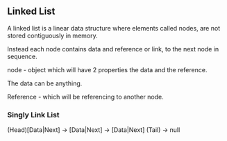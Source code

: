 ## Linked List

A linked list is a linear data structure where elements called nodes, are not stored contiguously in memory.

Instead each node contains data and reference or link, to the next node in sequence.

node - object which will have 2 properties the data and the reference.

The data can be anything.

Reference - which will be referencing to another node.

### Singly Link List

(Head)[Data|Next] -> [Data|Next] -> [Data|Next] (Tail) -> null
